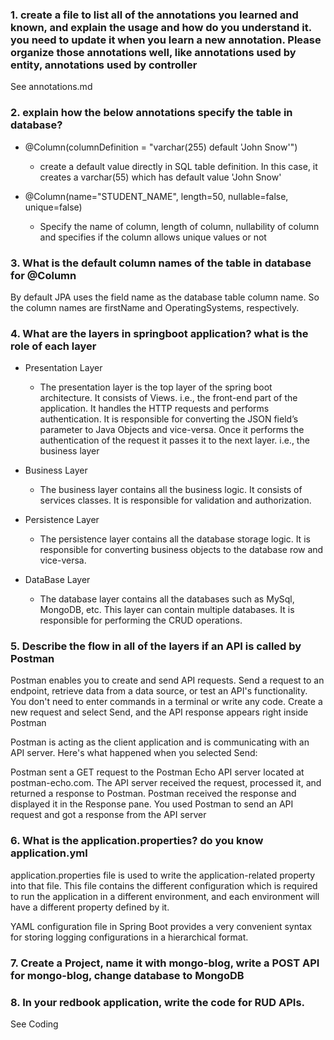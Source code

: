 ### 1. create a file to list all of the annotations you learned and known, and explain the usage and how do you understand it. you need to update it when you learn a new annotation. Please organize those annotations well, like annotations used by entity, annotations used by controller
See annotations.md

### 2. explain how the below annotations specify the table in database?
- @Column(columnDefinition = "varchar(255) default 'John Snow'")

    - create a default value directly in SQL table definition. In this case, it creates a varchar(55) which has default value 'John Snow'

- @Column(name="STUDENT_NAME", length=50, nullable=false, unique=false)
    - Specify the name of column, length of column, nullability of column and specifies if the column allows unique values or not

### 3. What is the default column names of the table in database for  @Column 
By default JPA uses the field name as the database table column name.
So the column names are firstName and OperatingSystems, respectively.
### 4. What are the layers in springboot application? what is the role of each layer
+ Presentation Layer
    + The presentation layer is the top layer of the spring boot architecture. It consists of Views. i.e., the front-end part of the application. It handles the HTTP requests and performs authentication. It is responsible for converting the JSON field’s parameter to Java Objects and vice-versa. Once it performs the authentication of the request it passes it to the next layer. i.e., the business layer
  
+ Business Layer
    + The business layer contains all the business logic. It consists of services classes. It is responsible for validation and authorization.

+ Persistence Layer
   + The persistence layer contains all the database storage logic. It is responsible for converting business objects to the database row and vice-versa.
  
+ DataBase Layer
    + The database layer contains all the databases such as MySql, MongoDB, etc. This layer can contain multiple databases. It is responsible for performing the CRUD operations.
### 5. Describe the flow in all of the layers if an API is called by Postman
Postman enables you to create and send API requests. Send a request to an endpoint, retrieve data from a data source, or test an API's functionality. You don't need to enter commands in a terminal or write any code. Create a new request and select Send, and the API response appears right inside Postman





Postman is acting as the client application and is communicating with an API server. Here's what happened when you selected Send:

Postman sent a GET request to the Postman Echo API server located at postman-echo.com.
The API server received the request, processed it, and returned a response to Postman.
Postman received the response and displayed it in the Response pane. You used Postman to send an API request and got a response from the API server
### 6. What is the application.properties? do you know application.yml
application.properties file is used to write the application-related property into that file. This file contains the different configuration which is required to run the application in a different environment, and each environment will have a different property defined by it.

YAML configuration file in Spring Boot provides a very convenient syntax for storing logging configurations in a hierarchical format.

### 7. Create a Project, name it with mongo-blog, write a POST API for mongo-blog, change database to MongoDB
### 8.  In your redbook application, write the code for RUD APIs.
See Coding
